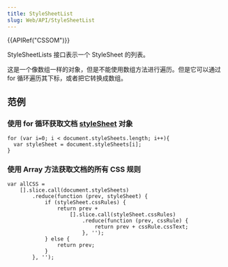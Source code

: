 ```yaml
---
title: StyleSheetList
slug: Web/API/StyleSheetList
---
```


{{APIRef("CSSOM")}}

StyleSheetLists 接口表示一个 StyleSheet 的列表。

这是一个像数组一样的对象，但是不能使用数组方法进行遍历。但是它可以通过 for 循环遍历其下标，或者把它转换成数组。

## 范例

### 使用 for 循环获取文档 [styleSheet](/zh-CN/docs/Web/API/CSSStyleSheet) 对象

```plain
for (var i=0; i < document.styleSheets.length; i++){
  var styleSheet = document.styleSheets[i];
}
```

### 使用 Array 方法获取文档的所有 CSS 规则

```plain
var allCSS =
    [].slice.call(document.styleSheets)
        .reduce(function (prev, styleSheet) {
            if (styleSheet.cssRules) {
                return prev +
                    [].slice.call(styleSheet.cssRules)
                        .reduce(function (prev, cssRule) {
                            return prev + cssRule.cssText;
                        }, '');
            } else {
                return prev;
            }
        }, '');
```
